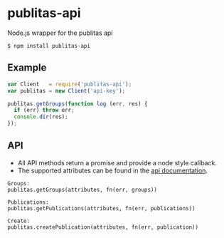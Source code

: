 # publitas-api

Node.js wrapper for the publitas api

```
$ npm install publitas-api
```

## Example

```Javascript
var Client   = require('publitas-api');
var publitas = new Client('api-key');

publitas.getGroups(function log (err, res) {
  if (err) throw err;
  console.dir(res);
});
```

## API

- All API methods return a promise and provide a node style callback.
- The supported attributes can be found in the [api documentation](http://publitas.github.io/docs/v2.html).

```
Groups:
publitas.getGroups(attributes, fn(err, groups))

Publications:
publitas.getPublications(attributes, fn(err, publications))

Create:
publitas.createPublication(attributes, fn(err, publication))

```

